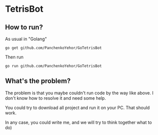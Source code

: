# TetrisBot

## How to run?

As usual in "Golang"

`go get github.com/PanchenkoYehor/GoTetrisBot` 

Then run

`go run github.com/PanchenkoYehor/GoTetrisBot` 

## What's the problem?

The problem is that you maybe couldn't run code by the way like above. I don't know how to resolve it and need some help.

You could try to download all project and run it on your PC. That should work.

In any case, you could write me, and we will try to think together what to do)
